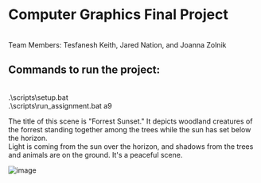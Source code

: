<h1>Computer Graphics Final Project </h1> <br/>
Team Members: Tesfanesh Keith, Jared Nation, and Joanna Zolnik <br/>

<h2> Commands to run the project: </h2> <br/>
.\scripts\setup.bat <br/>
.\scripts\run_assignment.bat a9 <br/>

The title of this scene is "Forrest Sunset." It depicts woodland creatures of the forrest standing together among the trees while the sun has set below the horizon.<br/>
Light is coming from the sun over the horizon, and shadows from the trees and animals are on the ground. It's a peaceful scene.

![image](https://github.com/joanna985/Final-Project/assets/66742170/989e22a8-51dd-4ab2-b32a-059f6ad52540)

